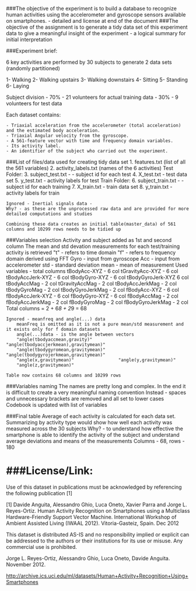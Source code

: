 ###The objective of the experiment is to build a database to recognize human activities using the accelerometer and gyroscope sensors available on smartphones. - detailed and license at end of the document
###The objective of the assignment is to generate a tidy data set of this experiment data to give a meaningful insight of the experiment - a logical summary for initial interpretation

###Experiment brief:

6 key activities are performed by 30 subjects to generate 2 data sets (randomly partitioned)

1- Walking
2- Walking upstairs
3- Walking downstairs
4- Sitting
5- Standing
6- Laying

Subject division
	- 70% - 21 volunteers 	for actual training data
	- 30% - 9  volunteers 	for test data
	
Each dataset contains:

	- Triaxial acceleration from the accelerometer (total acceleration) and the estimated body acceleration. 
	- Triaxial Angular velocity from the gyroscope. 
	- A 561-feature vector with time and frequency domain variables. 
	- Its activity label. 
	- An identifier of the subject who carried out the experiment.

###List of files/data used for creating tidy data set
	1. features.txt (list of all the 561 variables)
	2. activity_labels.txt (names of the 6 activities)
		Test Folder:
	3. subject_test.txt - - subject id for each test
	4. X_test.txt - test data set
	5. y_test.txt - activity labels for test
		Train Folder:
	6. subject_train.txt - - subject id for each training
	7. X_train.txt - train data set
	8. y_train.txt - activity labels for train
	
	
	Ignored - Inertial signals data - 
	Why? - as these are the unprocessed raw data and are provided for more detailed computations and studies
	
	Combining these data creates an initial table(master_data) of 561 columns and 10299 rows needs to be tidied up
	
###Variables selection
	Activity and subject added as 1st and second column
	The mean and std devation measurements for each test/training activity is retrieved
	"t" - refers to time domain
	"f" - refers to frequency domain derived using FFT
	Gyro - input from gyroscope
	Acc - input from accelerometer
	std - standard deviation
	mean - mean of measurement
	Used variables - total columns
		tBodyAcc-XYZ - 6 col
		tGravityAcc-XYZ - 6 col
		tBodyAccJerk-XYZ - 6 col
		tBodyGyro-XYZ - 6 col
		tBodyGyroJerk-XYZ 6 col
		tBodyAccMag - 2 col
		tGravityAccMag - 2 col
		tBodyAccJerkMag - 2 col
		tBodyGyroMag - 2 col
		tBodyGyroJerkMag - 2 col
		fBodyAcc-XYZ - 6 col
		fBodyAccJerk-XYZ - 6 col
		fBodyGyro-XYZ - 6 col
		fBodyAccMag - 2 col
		fBodyAccJerkMag - 2 col
		fBodyGyroMag - 2 col
		fBodyGyroJerkMag - 2 col
	Total columns = 2 + 6*8 + 2*9 = 68

	Ignored - meanfreq and angle(...) data
		meanFreq is omitted as it is not a pure mean/std measurement and it exists only for f domain datasets
		angle(...)data - is the angle between vectors
		"angle(tbodyaccmean,gravity)"          "angle(tbodyaccjerkmean),gravitymean)"
		"angle(tbodygyromean,gravitymean)"     "angle(tbodygyrojerkmean,gravitymean)"
		"angle(x,gravitymean)"                 "angle(y,gravitymean)"                
		"angle(z,gravitymean)"                
	
	Table now contains 68 columns and 10299 rows
	
###Variables naming
	The names are pretty long and complex. In the end it is difficult to create a very meaningful naming convention
	Instead -  spaces and unnecessary brackets are removed and all set to lower cases
	Codebook is updated with list of variables
	
###Final table
	Average of each activity is calculated for each data set.
	Summarizing by activity type would show how well each activity was measured across the 30 subjects 
	Why? - to understand how effective the smartphone is able to identify the activity of the subject 
		and understand average deviations and means of the measurements
	Columns - 68, rows - 180
	
	

###License/Link:
========
Use of this dataset in publications must be acknowledged by referencing the following publication [1] 

[1] Davide Anguita, Alessandro Ghio, Luca Oneto, Xavier Parra and Jorge L. Reyes-Ortiz. Human Activity Recognition on Smartphones using a Multiclass Hardware-Friendly Support Vector Machine. International Workshop of Ambient Assisted Living (IWAAL 2012). Vitoria-Gasteiz, Spain. Dec 2012

This dataset is distributed AS-IS and no responsibility implied or explicit can be addressed to the authors or their institutions for its use or misuse. Any commercial use is prohibited.

Jorge L. Reyes-Ortiz, Alessandro Ghio, Luca Oneto, Davide Anguita. November 2012.

http://archive.ics.uci.edu/ml/datasets/Human+Activity+Recognition+Using+Smartphones
